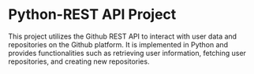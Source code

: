 # Python-REST API Project
 This project utilizes the Github REST API to interact with user data and repositories on the Github platform. It is implemented in Python and provides functionalities such as retrieving user information, fetching user repositories, and creating new repositories.
